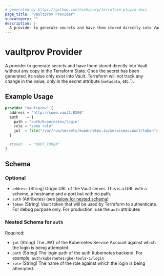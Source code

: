 ```yaml
---
# generated by https://github.com/hashicorp/terraform-plugin-docs
page_title: "vaultprov Provider"
subcategory: ""
description: |-
  A provider to generate secrets and have them stored directly into Vault without any copy in the Terraform State.  Once the secret has been generated, its value only exist into Vault. Terraform will not track any change in the value, only in the secret attribute (metadata, etc.`).
---
```


# vaultprov Provider

A provider to generate secrets and have them stored directly into Vault without any copy in the Terraform State.  Once the secret has been generated, its value only exist into Vault. Terraform will not track any change in the value, only in the secret attribute (`metadata`, etc.`).

## Example Usage

```terraform
provider "vaultprov" {
  address = "http://some.vault:8200"
  auth    = {
    path = "auth/kubernetes/login"
    role = "some role"
    jwt  = file("/var/run/secrets/kubernetes.io/serviceaccount/token")
  }

  #token   = "ROOT_TOKEN"
}
```

<!-- schema generated by tfplugindocs -->
## Schema

### Optional

- `address` (String) Origin URL of the Vault server. This is a URL with a scheme, a hostname and a port but with no path.
- `auth` (Attributes) (see [below for nested schema](#nestedatt--auth))
- `token` (String) Vault token that will be used by Terraform to authenticate. For debug purpose only. For production, use the `auth` attributes

<a id="nestedatt--auth"></a>
### Nested Schema for `auth`

Required:

- `jwt` (String) The JWT of the Kubernetes Service Account against which the login is being attempted.
- `path` (String) The login path of the auth Kubernetes backend. For example, `auth/kubernetes/gke-tools-1/login`
- `role` (String) The name of the role against which the login is being attempted.
